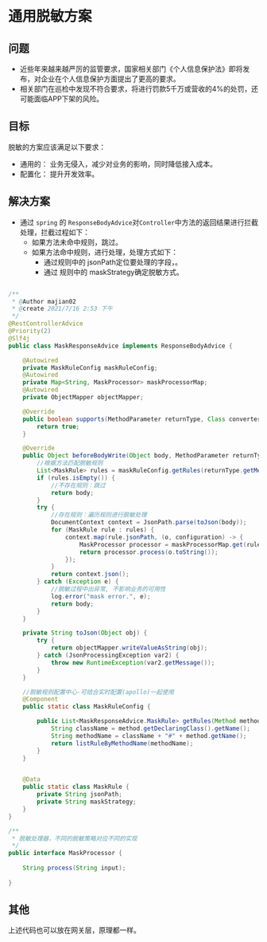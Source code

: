 
# 通用脱敏方案
## 问题
- 近些年来越来越严厉的监管要求，国家相关部门《个人信息保护法》即将发布，对企业在个人信息保护方面提出了更高的要求。
- 相关部门在巡检中发现不符合要求，将进行罚款5千万或营收的4%的处罚，还可能面临APP下架的风险。


## 目标
脱敏的方案应该满足以下要求：
- 通用的： 业务无侵入，减少对业务的影响，同时降低接入成本。
- 配置化： 提升开发效率。

## 解决方案

- 通过 `spring` 的 `ResponseBodyAdvice`对`Controller`中方法的返回结果进行拦截处理，拦截过程如下：
	- 如果方法未命中规则，跳过。 
	- 如果方法命中规则，进行处理，处理方式如下：
		- 通过规则中的 jsonPath定位要处理的字段，。
		- 通过 规则中的 maskStrategy确定脱敏方式。

```java

/**
 * @Author majian02
 * @create 2021/7/16 2:53 下午
 */
@RestControllerAdvice
@Priority(2)
@Slf4j
public class MaskResponseAdvice implements ResponseBodyAdvice {

    @Autowired
    private MaskRuleConfig maskRuleConfig;
    @Autowired
    private Map<String, MaskProcessor> maskProcessorMap;
    @Autowired
    private ObjectMapper objectMapper;

    @Override
    public boolean supports(MethodParameter returnType, Class converterType) {
        return true;
    }

    @Override
    public Object beforeBodyWrite(Object body, MethodParameter returnType, MediaType selectedContentType, Class selectedConverterType, ServerHttpRequest request, ServerHttpResponse response) {
        //根据方法匹配脱敏规则
        List<MaskRule> rules = maskRuleConfig.getRules(returnType.getMethod());
        if (rules.isEmpty()) {
            //不存在规则：跳过
            return body;
        }
        try {
            //存在规则：遍历规则进行脱敏处理
            DocumentContext context = JsonPath.parse(toJson(body));
            for (MaskRule rule : rules) {
                context.map(rule.jsonPath, (o, configuration) -> {
                    MaskProcessor processor = maskProcessorMap.get(rule.maskStrategy);
                    return processor.process(o.toString());
                });
            }
            return context.json();
        } catch (Exception e) {
            //脱敏过程中出异常, 不影响业务的可用性
            log.error("mask error.", e);
            return body;
        }
    }

    private String toJson(Object obj) {
        try {
            return objectMapper.writeValueAsString(obj);
        } catch (JsonProcessingException var2) {
            throw new RuntimeException(var2.getMessage());
        }
    }

	//脱敏规则配置中心-可结合实时配置(apollo)一起使用
    @Component
    public static class MaskRuleConfig {

        public List<MaskResponseAdvice.MaskRule> getRules(Method method) {
            String className = method.getDeclaringClass().getName();
            String methodName = className + "#" + method.getName();
            return listRuleByMethodName(methodName);
        }
    }


    @Data
    public static class MaskRule {
        private String jsonPath;
        private String maskStrategy;
    }
}

/**
 * 脱敏处理器，不同的脱敏策略对应不同的实现
 */
public interface MaskProcessor {
    
    String process(String input);
    
}

```

## 其他
上述代码也可以放在网关层，原理都一样。

